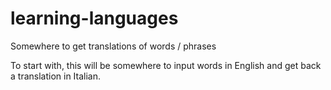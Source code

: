 # learning-languages

Somewhere to get translations of words / phrases

To start with, this will be somewhere to input words in English and get back a translation in Italian.
